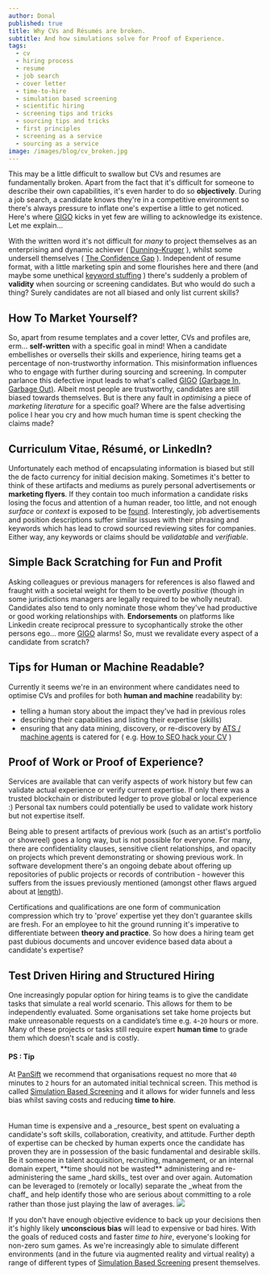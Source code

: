 ```yaml
---
author: Donal
published: true
title: Why CVs and Résumés are broken.
subtitle: And how simulations solve for Proof of Experience.
tags:
  - cv
  - hiring process
  - resume
  - job search
  - cover letter
  - time-to-hire
  - simulation based screening
  - scientific hiring
  - screening tips and tricks
  - sourcing tips and tricks
  - first principles
  - screening as a service
  - sourcing as a service
image: /images/blog/cv_broken.jpg
---
```

This may be a little difficult to swallow but CVs and resumes are fundamentally broken. Apart from the fact that it's difficult for someone to describe their own capabilities, it's even harder to do so **objectively**. During a job search, a candidate knows they're in a competitive environment so there's always pressure to inflate one's expertise a little to get noticed. Here's where [GIGO](https://en.wikipedia.org/wiki/Garbage_in,_garbage_out) kicks in yet few are willing to acknowledge its existence. Let me explain...

With the written word it's not difficult for _many_ to project themselves as an enterprising and dynamic achiever ( [Dunning–Kruger](https://en.wikipedia.org/wiki/Dunning%E2%80%93Kruger_effect) ), whilst some undersell themselves ( [The Confidence Gap](https://www.theatlantic.com/magazine/archive/2014/05/the-confidence-gap/359815/) ). Independent of resume format, with a little marketing spin and some flourishes here and there (and maybe some unethical [keyword stuffing](https://blog.pansift.com/2017-12-12-how-to-seo-hack-your-cv/) ) there's suddenly a problem of **validity** when sourcing or screening candidates. But who would do such a thing? Surely candidates are not all biased and only list current skills?

## How To Market Yourself?

So, apart from resume templates and a cover letter, CVs and profiles are, erm... **self-written** with a specific goal in mind! When a candidate embellishes or oversells their skills and experience, hiring teams get a percentage of non-trustworthy information. This misinformation influences who to engage with further during sourcing and screening. In computer parlance this defective input leads to what's called [GIGO](https://en.wikipedia.org/wiki/Garbage_in,_garbage_out) [(Garbage In, Garbage Out)](https://en.wikipedia.org/wiki/Garbage_in,_garbage_out). Albeit most people are trustworthy, candidates are still biased towards themselves. But is there any fault in _optimising_ a piece of _marketing literature_ for a specific goal? Where are the false advertising police I hear you cry and how much human time is spent checking the claims made?

## Curriculum Vitae, Résumé, or LinkedIn?

Unfortunately each method of encapsulating information is biased but still the de facto currency for initial decision making. Sometimes it's better to think of these artifacts and mediums as purely personal advertisements or **marketing flyers**. If they contain too much information a candidate risks losing the focus and attention of a human reader, too little, and not enough _surface_ or _context_ is exposed to be [found](https://blog.pansift.com/2017-12-12-how-to-seo-hack-your-cv/). Interestingly, job advertisements and position descriptions suffer similar issues with their phrasing and keywords which has lead to crowd sourced reviewing sites for companies. Either way, any keywords or claims should be _validatable_ and _verifiable_.

## Simple Back Scratching for Fun and Profit

Asking colleagues or previous managers for references is also flawed and fraught with a societal weight for them to be overtly _positive_ (though in some jurisdictions managers are legally required to be wholly neutral). Candidates also tend to only nominate those whom they've had productive or good working relationships with. **Endorsements** on platforms like Linkedin create reciprocal pressure to sycophantically stroke the other persons ego... more [GIGO](https://en.wikipedia.org/wiki/Garbage_in,_garbage_out) alarms! So, must we revalidate every aspect of a candidate from scratch?

## Tips for Human or Machine Readable?

Currently it seems we're in an environment where candidates need to optimise CVs and profiles for both **human and machine** readability by: 
* telling a human story about the impact they've had in previous roles
* describing their capabilities and listing their expertise (skills)
* ensuring that any data mining, discovery, or re-discovery by [ATS / machine agents](https://blog.pansift.com/2017-12-12-how-to-seo-hack-your-cv/) is catered for ( e.g. [How to SEO hack your CV](https://blog.pansift.com/2017-12-12-how-to-seo-hack-your-cv/) )

## Proof of Work or Proof of Experience?

Services are available that can verify aspects of work history but few can validate actual experience or verify current expertise. If only there was a trusted blockchain or distributed ledger to prove global or local experience :) Personal tax numbers could potentially be used to validate work history but not expertise itself.

Being able to present artifacts of previous work (such as an artist's portfolio or showreel) goes a long way, but is not possible for everyone. For many, there are confidentiality clauses, sensitive client relationships, and opacity on projects which prevent demonstrating or showing previous work. In software development there's an ongoing debate about offering up repositories of public projects or records of contribution - however this suffers from the issues previously mentioned (amongst other flaws argued about at [length](https://blog.jcoglan.com/2013/11/15/why-github-is-not-your-cv/)). 

Certifications and qualifications are one form of communication compression which try to 'prove' expertise yet they don't guarantee skills are fresh. For an employee to hit the ground running it's imperative to differentiate between **theory and practice**. So how does a hiring team get past dubious documents and uncover evidence based data about a candidate's expertise?

## Test Driven Hiring and Structured Hiring

One increasingly popular option for hiring teams is to give the candidate tasks that simulate a real world scenario. This allows for them to be independently evaluated. Some organisations set take home projects but make unreasonable requests on a candidate’s time e.g. `4`-`20` hours or more. Many of these projects or tasks still require expert **human time** to grade them which doesn't scale and is costly.

<div class="card ">
  <h4 class="card-header"><b>PS : Tip</b></h4>
  <div class="card-body">At <a href="https://pansift.com/?utm_source=psblog&utm_medium=hyperlink&utm_campaign=launch&utm_content=sbs">PanSift</a> we recommend that organisations request no more that <code>40</code> minutes to <code>2</code> hours for an automated initial technical screen. This method is called <a href="https://pansift.com/?utm_source=psblog&utm_medium=hyperlink&utm_campaign=launch&utm_content=sbs">Simulation Based Screening</a> and it allows for wider funnels and less bias whilst saving costs and reducing <b>time to hire</b>.
  </div>
</div> 
<br>
<br>
Human time is expensive and a _resource_ best spent on evaluating a candidate's soft skills, collaboration, creativity, and attitude. Further depth of expertise can be checked by human experts once the candidate has proven they are in possession of the basic fundamental and desirable skills. Be it someone in talent acquisition, recruiting, management, or an internal domain expert, **time should not be wasted** administering and re-administering the same _hard skills_ test over and over again. Automation can be leveraged to (remotely or locally) separate the _wheat from the chaff_ and help identify those who are serious about committing to a role rather than those just playing the law of averages. 

<img src="/images/blog/time-to-hire-image-v7.png" class="w-100 mb-3">

If you don't have enough objective evidence to back up your decisions then it's highly likely **unconscious bias** will lead to expensive or bad hires. With the goals of reduced costs and faster _time to hire_, everyone's looking for non-zero sum games. As we're increasingly able to simulate different environments (and in the future via augmented reality and virtual reality) a range of different types of [Simulation Based Screening](https://pansift.com/?utm_source=psblog&utm_medium=hyperlink&utm_campaign=launch&utm_content=sbs) present themselves.
